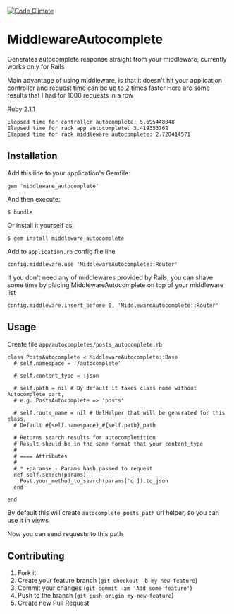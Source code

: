 [![Code Climate](https://codeclimate.com/github/simpl1g/middleware_autocomplete.png)](https://codeclimate.com/github/simpl1g/middleware_autocomplete)

# MiddlewareAutocomplete

Generates autocomplete response straight from your middleware, currently works only for Rails

Main advantage of using middleware, is that it doesn't hit your application controller and request time can be up to 2 times faster
Here are some results that I had for 1000 requests in a row

Ruby 2.1.1

    Elapsed time for controller autocomplete: 5.695448048
    Elapsed time for rack app autocomplete: 3.419353762
    Elapsed time for rack middleware autocomplete: 2.720414571

## Installation

Add this line to your application's Gemfile:

    gem 'middleware_autocomplete'

And then execute:

    $ bundle

Or install it yourself as:

    $ gem install middleware_autocomplete

Add to ```application.rb``` config file line

    config.middleware.use 'MiddlewareAutocomplete::Router'

If you don't need any of middlewares provided by Rails, you can shave some time by placing MiddlewareAutocomplete on top of your middleware list

    config.middleware.insert_before 0, 'MiddlewareAutocomplete::Router'

## Usage

Create file ```app/autocompletes/posts_autocomplete.rb```

    class PostsAutocomplete < MiddlewareAutocomplete::Base
      # self.namespace = '/autocomplete'

      # self.content_type = :json

      # self.path = nil # By default it takes class name without Autocomplete part,
      # e.g. PostsAutocomplete => 'posts'

      # self.route_name = nil # UrlHelper that will be generated for this class,
      # Default #{self.namespace}_#{self.path}_path

      # Returns search results for autocompletition
      # Result should be in the same format that your content_type
      #
      # ==== Attributes
      #
      # * +params+ - Params hash passed to request
      def self.search(params)
        Post.your_method_to_search(params['q']).to_json
      end

    end

By default this will create ```autocomplete_posts_path``` url helper, so you can use it in views

Now you can send requests to this path


## Contributing

1. Fork it
2. Create your feature branch (`git checkout -b my-new-feature`)
3. Commit your changes (`git commit -am 'Add some feature'`)
4. Push to the branch (`git push origin my-new-feature`)
5. Create new Pull Request
